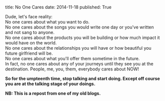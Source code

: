 title: No One Cares
date: 2014-11-18
published: True

Dude, let's face reality:  
No one cares about what you want to do.  
No one cares about the songs you would write one day or you've written and not sang to anyone.  
No one cares about the products you will be building or how much impact it would have on the world.  
No one cares about the relationships you will have or how beautiful you future girlfriend will be.  
No one cares about what you'll offer them sometime in the future.  
In fact, no one cares about any of your journeys until they see you at the destination. People, me, you, them, everybody cares about NOW!

**So for the umpteenth time, stop talking and start doing. Except off course you are at the talking stage of your doings.**

**NB: This is a repost from one of my old blogs.**
